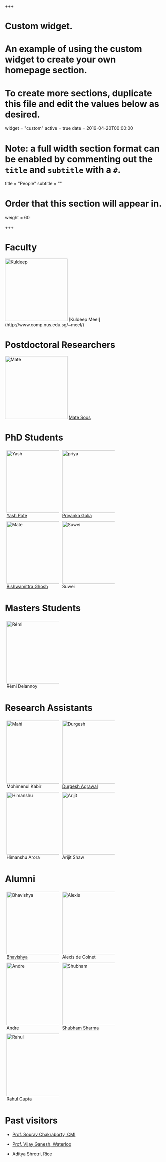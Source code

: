 +++
# Custom widget.
# An example of using the custom widget to create your own homepage section.
# To create more sections, duplicate this file and edit the values below as desired.
widget = "custom"
active = true
date = 2016-04-20T00:00:00

# Note: a full width section format can be enabled by commenting out the `title` and `subtitle` with a `#`.
title = "People"
subtitle = ""

# Order that this section will appear in.
weight = 60

+++

# **Faculty**
 <img src="/img/Kuldeep.jpg" alt="Kuldeep" style="width: 200px;"/>
 [Kuldeep Meel](http://www.comp.nus.edu.sg/~meel/)

# **Postdoctoral Researchers**

<img src="/img/Mate.jpg" alt="Mate" style="width: 200px; height: 200px"/>
<a href=http://www.msoos.org> Mate Soos  </a>

# **PhD Students**


<style>
body
.column {
  float: left;
  width: 33.33%;
  padding: 5px;
}

/* Clear floats after image containers */
.row::after {
  content: "";
  clear: both;
  display: table;
}
</style>
<body>
<div class="row">

<div class="column">
<img src="/img/Yash.jpeg" alt="Yash" style="width: 200px; height: 200px"/>
<a href=https://yashpote.com> Yash Pote </a>

</div>
<div class="column">
<img src="/img/priyanka.jpg" alt="priya" style="width: 200px; height: 200px"/>
<a href=https://priyanka-golia.github.io/> Priyanka Golia </a>

</div>
<div class="column">
<img src="/img/bGhosh.jpg" alt="Mate" style="width: 200px; height: 200px"/>
<a href=https://bishwamittra.github.io/> Bishwamittra Ghosh </a>
</div>

<div class="column">
<img src="/img/Suwei.jpg" alt="Suwei" style="width: 200px; height: 200px"/>
 Suwei 
</div>
</div>



# **Masters Students**


<style>
<body>
.column {
  float: left;
  width: 33.33%;
  padding: 5px;
}

/* Clear floats after image containers */
.row::after {
  content: "";
  clear: both;
  display: table;
}
</style>
<body>
<div class="row">

<div class="column">
<img src="/img/Remi.jpg" alt="Rémi" style="width: 200px;"/>
Rémi Delannoy
</div>
</div>

# **Research Assistants**

<html>

<style>
body
.column {
  float: left;
  width: 33.33%;
  padding: 5px;
}

/* Clear floats after image containers */
.row::after {
  content: "";
  clear: both;
  display: table;
}
</style>
<body>
<div class="row">

<div class="column">
<img src="/img/Mahi.jpg" alt="Mahi" style="width: 200px;"/>
Mohimenul Kabir
</div>
<div class="column">
<img src="/img/Durgesh.jpg" alt="Durgesh" style="width: 200px; height: 200px"/>
<a href=https://durgeshra.github.io/> Durgesh Agrawal  </a>
</div>
<div class="column">
<img src="/img/himanshu.jpg" alt="Himanshu" style="width: 200px;"/>
Himanshu Arora
</div>
<div class="column">
<img src="/img/arijit.jpg" alt="Arijit" style="width: 200px; height: 200px"/>
Arijit Shaw
</div>

</div>


# **Alumni**

</body>
<style>
.column {
  float: left;
  width: 33.33%;
  padding: 5px;
}

/* Clear floats after image containers */
.row::after {
  content: "";
  clear: both;
  display: table;
}
</style>
<div class="row">



<div class="column">
<img src="/img/Bhavishya.png" alt="Bhavishya" style="width: 200px; height: 200px"/>
<a href=http://bhavishyagopesh.github.io > Bhavishya </a>
</div>

<div class="column">
<img src="/img/Alexis.jpg" alt="Alexis" style="width: 200px; height: 200px"/>
Alexis de Colnet
</div>

<div class="column">
<img src="/img/Andre.jpg" alt="Andre" style="width: 200px; height: 200px"/>
 Andre 
</div>

<div class="column">
<img src="/img/Shubham.jpg" alt="Shubham" style="width: 200px; height: 200px"/>
<a href=https://smsharma1.github.io/> Shubham Sharma  </a>
</div>

<div class="column">
<img src="/img/Rahul.jpg" alt="Rahul" style="width: 200px;"/>
<a href=http://home.iitk.ac.in/~grahul/> Rahul Gupta  </a>
</div>

</div>
</body>


# **Past visitors**
- [Prof. Sourav Chakraborty, CMI](http://www.cmi.ac.in/~sourav/)

- [Prof. Vijay Ganesh, Waterloo](https://ece.uwaterloo.ca/~vganesh/)

- Aditya Shrotri, Rice
